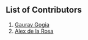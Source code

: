 ## List of Contributors
1. [Gaurav Gogia](https://github.com/DesmondANIMUS)
2. [Alex de la Rosa](https://github.com/aletsdelarosa)
